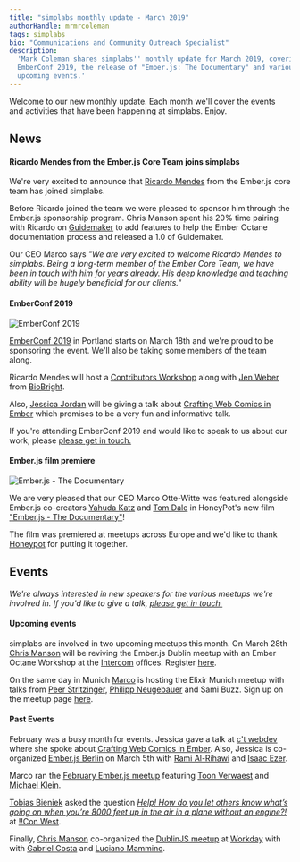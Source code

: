 ```yaml
---
title: "simplabs monthly update - March 2019"
authorHandle: mrmrcoleman
tags: simplabs
bio: "Communications and Community Outreach Specialist"
description:
  'Mark Coleman shares simplabs'' monthly update for March 2019, covering
  EmberConf 2019, the release of "Ember.js: The Documentary" and various
  upcoming events.'
---
```


Welcome to our new monthly update. Each month we'll cover the events and
activities that have been happening at simplabs. Enjoy.

<!--break-->

## News

#### Ricardo Mendes from the Ember.js Core Team joins simplabs

We're very excited to announce that [Ricardo Mendes](https://twitter.com/locks)
from the Ember.js core team has joined simplabs.

Before Ricardo joined the team we were pleased to sponsor him through the
Ember.js sponsorship program. Chris Manson spent his 20% time pairing with
Ricardo on [Guidemaker](https://github.com/empress/guidemaker) to add features
to help the Ember Octane documentation process and released a 1.0 of Guidemaker.

Our CEO Marco says _"We are very excited to welcome Ricardo Mendes to simplabs.
Being a long-term member of the Ember Core Team, we have been in touch with him
for years already. His deep knowledge and teaching ability will be hugely
beneficial for our clients."_

#### EmberConf 2019

![EmberConf 2019](/assets/images/posts/2019-03-07-march-monthly-update/emberconf-logo.png)

[EmberConf 2019](https://emberconf.com/) in Portland starts on March 18th and
we're proud to be sponsoring the event. We'll also be taking some members of the
team along.

Ricardo Mendes will host a
[Contributors Workshop](https://emberconf.com/schedule.html#contributors-workshop)
along with [Jen Weber](https://twitter.com/jwwweber) from
[BioBright](https://twitter.com/biobright_org).

Also, [Jessica Jordan](https://twitter.com/jjordan_dev) will be giving a talk
about
[Crafting Web Comics in Ember](https://emberconf.com/speakers.html#jessica-jordan)
which promises to be a very fun and informative talk.

If you're attending EmberConf 2019 and would like to speak to us about our work,
please [please get in touch.](/contact/)

#### Ember.js film premiere

![Ember.js - The Documentary](/assets/images/posts/2019-03-07-march-monthly-update/emberjs-documentary.png)

We are very pleased that our CEO Marco Otte-Witte was featured alongside
Ember.js co-creators [Yahuda Katz](https://twitter.com/wycats) and
[Tom Dale](https://twitter.com/tomdale) in HoneyPot's new film
["Ember.js - The Documentary"](https://www.youtube.com/watch?v=Cvz-9ccflKQ)!

The film was premiered at meetups across Europe and we'd like to thank
[Honeypot](https://twitter.com/honeypotio) for putting it together.

## Events

_We're always interested in new speakers for the various meetups we're involved
in. If you'd like to give a talk, [please get in touch.](/contact/)_

#### Upcoming events

simplabs are involved in two upcoming meetups this month. On March 28th
[Chris Manson](https://www.twitter.com/real_ate) will be reviving the Ember.js
Dublin meetup with an Ember Octane Workshop at the
[Intercom](https://twitter.com/intercom) offices. Register
[here](https://www.meetup.com/emberjsdublin/events/259356879/).

On the same day in Munich [Marco](https://twitter.com/marcoow) is hosting the
Elixir Munich meetup with talks from
[Peer Stritzinger](https://twitter.com/peerstr),
[Philipp Neugebauer](https://twitter.com/ppneugebauer) and Sami Buzz. Sign up on
the meetup page [here](https://www.meetup.com/Elixir-Munich/events/259526263/).

#### Past Events

February was a busy month for events. Jessica gave a talk at
[c't webdev](https://twitter.com/ct_webdev) where she spoke about
[Crafting Web Comics in Ember](https://ctwebdev.de/programm.html#slot-21). Also,
Jessica is co-organized
[Ember.js Berlin](https://www.meetup.com/Ember-js-Berlin/events/258984499/) on
March 5th with [Rami Al-Rihawi](https://twitter.com/rrihawi_) and
[Isaac Ezer](https://twitter.com/isaacezer).

Marco ran the
[February Ember.js meetup](https://www.meetup.com/Ember-js-Munich/events/258726028/)
featuring [Toon Verwaest](https://twitter.com/tverwaes) and
[Michael Klein](https://twitter.com/LevelbossMike).

[Tobias Bieniek](https://twitter.com/tobiasbieniek) asked the question
[_Help! How do you let others know what’s going on when you’re 8000 feet up in the air in a plane without an engine?!_](http://bangbangcon.com/west/speakers/#tobias-bieniek)
at [!!Con West](https://twitter.com/bangbangconwest).

Finally, [Chris Manson](https://twitter.com/real_ate) co-organized the
[DublinJS meetup](https://www.meetup.com/DublinJS/events/fbllfpyzfbhb/) at
[Workday](https://twitter.com/workday) with with
[Gabriel Costa](https://twitter.com/gcgoncalves) and
[Luciano Mammino](https://twitter.com/loige).
